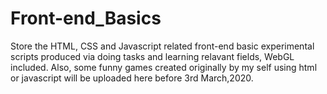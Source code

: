 # Front-end_Basics
Store the HTML, CSS and Javascript related front-end basic experimental scripts produced via doing tasks and learning relavant fields, WebGL included.
Also, some funny games created originally by my self using html or javascript will be uploaded here before 3rd March,2020.
